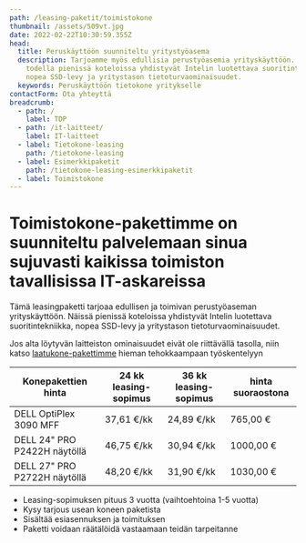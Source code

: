 ```yaml
---
path: /leasing-paketit/toimistokone
thumbnail: /assets/509vt.jpg
date: 2022-02-22T10:30:59.355Z
head:
  title: Peruskäyttöön suunniteltu yritystyöasema
  description: Tarjoamme myös edullisia perustyöasemia yrityskäyttöön. Näissä
    todella pienissä koteloissa yhdistyvät Intelin luotettava suoritintekniikka,
    nopea SSD-levy ja yritystason tietoturvaominaisuudet.
  keywords: Peruskäyttöön tietokone yritykselle
contactForm: Ota yhteyttä
breadcrumb:
  - path: /
    label: TDP
  - path: /it-laitteet/
    label: IT-laitteet
  - label: Tietokone-leasing
    path: /tietokone-leasing
  - label: Esimerkkipaketit
    path: /tietokone-leasing-esimerkkipaketit
  - label: Toimistokone
---
```

# Toimistokone-pakettimme on suunniteltu palvelemaan sinua sujuvasti kaikissa toimiston tavallisissa IT-askareissa

Tämä leasingpaketti tarjoaa edullisen ja toimivan perustyöaseman yrityskäyttöön. Näissä pienissä koteloissa yhdistyvät Intelin luotettava suoritintekniikka, nopea SSD-levy ja yritystason tietoturvaominaisuudet.

Jos alta löytyvän laitteiston ominaisuudet eivät ole riittävällä tasolla, niin katso <a href="/leasing-paketit/laatukone">laatukone-pakettimme</a> hieman tehokkaampaan työskentelyyn

| Konepakettien hinta          | 24 kk leasing-sopimus | 36 kk leasing-sopimus | hinta suoraostona |
| ---------------------------- | --------------------- | --------------------- | ----------------- |
| DELL OptiPlex 3090 MFF       | 37,61 €/kk            | 24,89 €/kk            | 765,00 €          |
| DELL 24" PRO P2422H näytöllä | 46,75 €/kk            | 30,94 €/kk            | 1000,00 €         |
| DELL 27" PRO P2722H näytöllä | 48,20 €/kk            | 31,90 €/kk            | 1030,00 €         |

* Leasing-sopimuksen pituus 3 vuotta (vaihtoehtoina 1-5 vuotta)
* Kysy tarjous usean koneen paketista
* Sisältää esiasennuksen ja toimituksen
* Paketti voidaan räätälöidä vastaamaan teidän tarpeitanne

<Cards cardsPerRow="2" cards='[{"bgColor":"lightest","title":"DELL OptiPlex 3090 MFF","linkBgColor":"darkest","image":"/assets/509vt.jpg","content":"Dell OptiPlex 3090 SFF on yrityskäyttöön suunniteltu luotettava ja hankintahinnaltaan edullinen perustyöasema.\n\nPienikokoisen MFF pöytäkotelon ansiosta 3090 asentuu vaivattomasti ahtaampiinkin tiloihin.\n\n* Kymmenennen sukupolven Intel Core i5-10500T neliydinprosessori\n* Windows 10 tai 11 Pro 64 bit\n* Intel UHD Graphics 630\n* 16GB muistia (max 64GB), 256SSD, 4x USB-A, 2x DP, WLAN\n* Integroitu muistikortinlukija / Optinen asema DVD+/-RW\n* 3 vuoden onsite-huolto ja Tekninen tuki – puhelinneuvonta – 1 vuosi"},{"bgColor":"lightest","title":"DELL 24\" P2422H FHD/IPS/HAS/PIVOT","linkBgColor":"darkest","content":"Dell U2422H vastaa vaativan-käyttäjän tarpeisiin FullHD-tarkkuudella ja kattavilla ominaisuuksillaan\n\nLED-taustavalaistussa 24” IPS laajakuvanäytössä on huipputarkka kuva ja alhainen virrankulutus. Monipuolisesti säädettävä PIVOT jalusta ja korkeudensäätö.\n\nLED-taustavalaistussa 27” IPS laajakuvanäytössä on huipputarkka kuva ja alhainen virrankulutus. Monipuolisesti säädettävä PIVOT jalusta ja korkeudensäätö.","image":"/assets/dell_u2419h_250x207.jpg"}]' />
